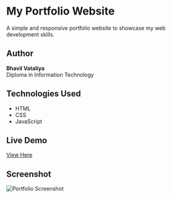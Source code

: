 # My Portfolio Website

A simple and responsive portfolio website to showcase my web development skills.

## Author
**Bhavil Vataliya**  
Diploma in Information Technology

## Technologies Used
- HTML
- CSS
- JavaScript

## Live Demo
[View Here](http://localhost:3000/)

## Screenshot
![Portfolio Screenshot](img/screenshot.png)

